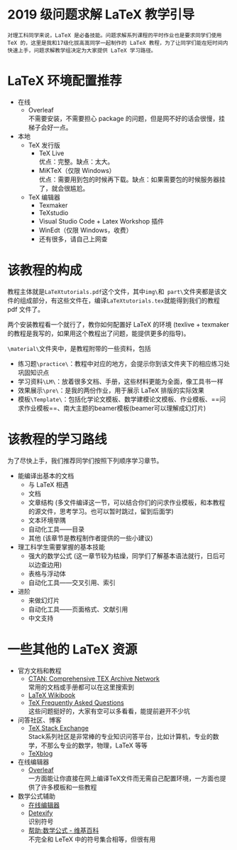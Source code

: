 # 2019 级问题求解 LaTeX 教学引导

`对理工科同学来说，LaTeX 是必备技能。问题求解系列课程的平时作业也是要求同学们使用 TeX 的，这里是我和17级化拔高嵩同学一起制作的 LaTeX 教程，为了让同学们能在短时间内快速上手，问题求解教学组决定为大家提供 LaTeX 学习路径。`

# LaTeX 环境配置推荐
- 在线
  - Overleaf  
  不需要安装，不需要担心 package 的问题，但是网不好的话会很慢，挂梯子会好一点。
- 本地
  - TeX 发行版
    - TeX Live  
	优点：完整。缺点：太大。
    - MiKTeX（仅限 Windows）  
	优点：需要用到包的时候再下载。缺点：如果需要包的时候服务器挂了，就会很尴尬。
  - TeX 编辑器
    - Texmaker
    - TeXstudio
    - Visual Studio Code + Latex Workshop 插件
    - WinEdt（仅限 Windows，收费）
    - 还有很多，请自己上网查
  
# 该教程的构成

教程主体就是`LaTeXtutorials.pdf`这个文件，其中`img\`和` part\`文件夹都是该文件的组成部分，有这些文件在，编译`LaTeXtutorials.tex`就能得到我们的教程 pdf 文件了。

两个安装教程看一个就行了，教你如何配置好 LaTeX 的环境 (texlive + texmaker的教程是我写的，如果用这个教程出了问题，能提供更多的指导)。

`\material\`文件夹中，是教程附带的一些资料，包括

- 练习题`\practice\`：教程中对应的地方，会提示你到该文件夹下的相应练习处巩固知识点
- 学习资料`\LM\`：放着很多文档、手册，这些材料更能为全面，像工具书一样
- 效果展示`\pre\`：是我的两份作业，用于展示 LaTeX 排版的实际效果
- 模板`\Template\`：包括化学论文模板、数学建模论文模板、作业模板、==问求作业模板==、南大主题的beamer模板(beamer可以理解成幻灯片)

# 该教程的学习路线

为了尽快上手，我们推荐同学们按照下列顺序学习章节。

- 能编译出基本的文档
  - 与 LaTeX 相遇
  - 文档
  - 文章结构 (多文件编译这一节，可以结合你们的问求作业模板，和本教程的源文件，思考学习。也可以暂时跳过，留到后面学)
  - 文本环境举隅
  - 自动化工具——目录
  - 其他 (该章节是教程制作者提供的一些小建议)
- 理工科学生需要掌握的基本技能
  - 强大的数学公式 (这一章节较为枯燥，同学们了解基本语法就行，日后可以边查边用)
  - 表格与浮动体
  - 自动化工具——交叉引用、索引
- 进阶
  - 来做幻灯片
  - 自动化工具——页面格式、文献引用
  - 中文支持

# 一些其他的 LaTeX 资源

- 官方文档和教程
  - [CTAN: Comprehensive TEX Archive Network](http://www.ctan.org/)   
  常用的文档或手册都可以在这里搜索到
  - [LaTeX Wikibook](https://en.wikibooks.org/wiki/LaTeX)
  - [TeX Frequently Asked Questions](http://www.tex.ac.uk/)   
  这些问题挺好的，大家有空可以多看看，能提前避开不少坑
- 问答社区、博客
  - [TeX Stack Exchange](http://tex.stackexchange.com/)   
  Stack系列社区是非常棒的专业知识问答平台，比如计算机，专业的数学，不那么专业的数学，物理，LaTeX 等等
  - [TeXblog](http://texblog.net/)
- 在线编辑器 
  - [Overleaf](https://www.overleaf.com/)  
  一方面能让你直接在网上编译TeX文件而无需自己配置环境，一方面也提供了许多模板和一些教程
- 数学公式辅助
  - [在线编辑器](https://www.codecogs.com/latex/eqneditor.php)
  - [Detexify](http://detexify.kirelabs.org/classify.html)   
  识别符号
  - [帮助:数学公式 - 维基百科](https://zh.wikipedia.org/wiki/Help:%E6%95%B0%E5%AD%A6%E5%85%AC%E5%BC%8F)  
  不完全和 LeTeX 中的符号集合相等，但很有用
